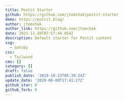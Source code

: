 ```yaml
---
title: Postit Starter
github: https://github.com/jtomchak/postit-starter
demo: https://postit.blog/
author: jtomchak
author_link: https://github.com/jtomchak
date: 2023-11-28T07:57:44.854Z
description: Default starter for Postit content
ssg:
  - Gatsby
css:
  - Tailwind
cms: []
category: []
draft: false
publish_date: '2019-10-23T05:39:24Z'
update_date: '2020-06-08T17:41:27Z'
github_star: 0
github_fork: 0
---
```

